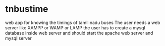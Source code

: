 # tnbustime
web app for knowing the timings of tamil nadu buses
The user needs a web server like XAMPP or WAMP or LAMP
the user has to create a mysql database inside web server and should start the apache web server and mysql server


